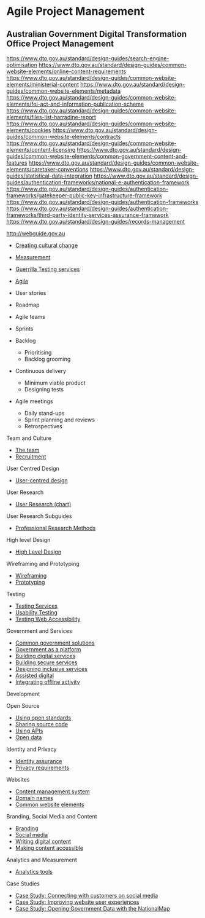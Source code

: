 # Agile Project Management

## Australian Government Digital Transformation Office Project Management

https://www.dto.gov.au/standard/design-guides/search-engine-optimisation
https://www.dto.gov.au/standard/design-guides/common-website-elements/online-content-requirements
https://www.dto.gov.au/standard/design-guides/common-website-elements/ministerial-content
https://www.dto.gov.au/standard/design-guides/common-website-elements/metadata
https://www.dto.gov.au/standard/design-guides/common-website-elements/foi-act-and-information-publication-scheme
https://www.dto.gov.au/standard/design-guides/common-website-elements/files-list-harradine-report
https://www.dto.gov.au/standard/design-guides/common-website-elements/cookies
https://www.dto.gov.au/standard/design-guides/common-website-elements/contracts
https://www.dto.gov.au/standard/design-guides/common-website-elements/content-licensing
https://www.dto.gov.au/standard/design-guides/common-website-elements/common-government-content-and-features
https://www.dto.gov.au/standard/design-guides/common-website-elements/caretaker-conventions
https://www.dto.gov.au/standard/design-guides/statistical-data-integration
https://www.dto.gov.au/standard/design-guides/authentication-frameworks/national-e-authentication-framework
https://www.dto.gov.au/standard/design-guides/authentication-frameworks/gatekeeper-public-key-infrastructure-framework
https://www.dto.gov.au/standard/design-guides/authentication-frameworks
https://www.dto.gov.au/standard/design-guides/authentication-frameworks/third-party-identity-services-assurance-framework
https://www.dto.gov.au/standard/design-guides/records-management

http://webguide.gov.au
* [Creating cultural change](https://www.dto.gov.au/design-guides/guide/creating-cultural-change)
* [Measurement](https://www.dto.gov.au/design-guides/guide/measurement)
* [Guerrilla Testing services](https://www.dto.gov.au/design-guides/guide/testing-services#guerrilla)

* [Agile](https://www.dto.gov.au/standard/design-guides/agile)

* User stories
* Roadmap
* Agile teams
* Sprints
* Backlog
  * Prioritising
  * Backlog grooming
* Continuous delivery
  * Minimum viable product
  * Designing tests
* Agile meetings
  * Daily stand-ups
  * Sprint planning and reviews
  * Retrospectives

Team and Culture
* [The team](https://www.dto.gov.au/standard/design-guides/the-team)
* [Recruitment](https://www.dto.gov.au/standard/design-guides/the-team/team-recruitment)

User Centred Design
* [User-centred design](https://www.dto.gov.au/standard/design-guides/user-centred-design)

User Research
* [User Research (chart)](https://www.dto.gov.au/standard/design-guides/user-research)

User Research Subguides
* [Professional Research Methods](https://www.dto.gov.au/standard/design-guides/user-research/professional-research-methods)

High level Design
* [High Level Design](https://www.dto.gov.au/standard/design-guides/user-research/high-level-design)

Wireframing and Prototyping
* [Wireframing](https://www.dto.gov.au/standard/design-guides/user-research/wireframing)
* [Prototyping](https://www.dto.gov.au/standard/design-guides/user-research/prototyping)

Testing
* [Testing Services](https://www.dto.gov.au/standard/design-guides/performance-testing)
* [Usability Testing](https://www.dto.gov.au/standard/design-guides/usability-testing)
* [Testing Web Accessibility](https://www.dto.gov.au/standard/design-guides/testing-web-accessibility)

Government and Services
* [Common government solutions](https://www.dto.gov.au/standard/common-solutions)
* [Government as a platform](https://www.dto.gov.au/standard/design-guides/government-as-a-platform)
* [Building digital services](https://www.dto.gov.au/standard/design-guides/building-digital-services)
* [Building secure services](https://www.dto.gov.au/standard/design-guides/secure-services)
* [Designing inclusive services](https://www.dto.gov.au/standard/design-guides/inclusive-services)
* [Assisted digital](https://www.dto.gov.au/standard/design-guides/assisted-digital)
* [Integrating offline activity](https://www.dto.gov.au/standard/design-guides/service-integration)

Development

Open Source
* [Using open standards](https://www.dto.gov.au/standard/design-guides/open-standards)
* [Sharing source code](https://www.dto.gov.au/standard/design-guides/code-sharing)
* [Using APIs](https://www.dto.gov.au/standard/design-guides/api)
* [Open data](https://www.dto.gov.au/standard/design-guides/open-data)

Identity and Privacy
* [Identity assurance](https://www.dto.gov.au/standard/design-guides/identity-assurance)
* [Privacy requirements](https://www.dto.gov.au/standard/design-guides/privacy)

Websites
* [Content management system](https://www.dto.gov.au/standard/design-guides/content-management-system)
* [Domain names](https://www.dto.gov.au/standard/design-guides/domain-names)
* [Common website elements](https://www.dto.gov.au/standard/design-guides/common-website-elements)

Branding, Social Media and Content
* [Branding](https://www.dto.gov.au/standard/design-guides/branding)
* [Social media](https://www.dto.gov.au/standard/design-guides/social-media)
* [Writing digital content](https://www.dto.gov.au/standard/design-guides/online-writing)
* [Making content accessible](https://www.dto.gov.au/standard/design-guides/making-content-accessible)

Analytics and Measurement
* [Analytics tools](https://www.dto.gov.au/standard/design-guides/analytics-tools)

Case Studies
* [Case Study: Connecting with customers on social media](https://www.dto.gov.au/standard/design-guides/case-study-connecting-with-users-on-social-media)
* [Case Study: Improving website user experiences](https://www.dto.gov.au/standard/design-guides/case-study-improving-website-user-experiences)
* [Case Study: Opening Government Data with the NationalMap](https://www.dto.gov.au/standard/design-guides/case-study-opening-government-data-with-the-nationalmap)
